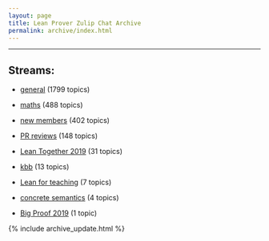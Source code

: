 ```yaml
---
layout: page
title: Lean Prover Zulip Chat Archive
permalink: archive/index.html
---
```


---

## Streams:

* [general](113488general/index.html) (1799 topics)

* [maths](116395maths/index.html) (488 topics)

* [new members](113489newmembers/index.html) (402 topics)

* [PR reviews](144837PRreviews/index.html) (148 topics)

* [Lean Together 2019](179818LeanTogether2019/index.html) (31 topics)

* [kbb](141825kbb/index.html) (13 topics)

* [Lean for teaching](187764Leanforteaching/index.html) (7 topics)

* [concrete semantics](187724concretesemantics/index.html) (4 topics)

* [Big Proof 2019](198800BigProof2019/index.html) (1 topic)


{% include archive_update.html %}